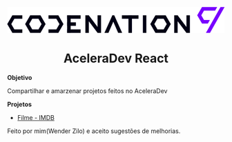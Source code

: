 <div align="center">
    <img alt="Logo da Codenation" title="#logoCodenation" src="./public/img/logoCodenation.png" />
</div>

<h1 align="center">
  AceleraDev React
</h1>

<span name="objetivo"><strong>Objetivo</strong></span>
    <p>Compartilhar e amarzenar projetos feitos no AceleraDev</p>

<span name="projeto"><strong>Projetos</strong></span>
- [Filme - IMDB](https://reactjs.org)

Feito por mim(Wender Zilo) e aceito sugestões de melhorias.

